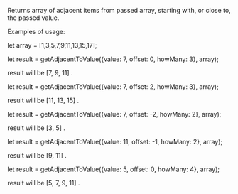Returns array of adjacent items from passed array, starting with, or close to, the passed value.

Examples of usage:

let array = [1,3,5,7,9,11,13,15,17];

let result = getAdjacentToValue({value: 7, offset: 0, howMany: 3},  array);

result will be [7, 9, 11] .

let result = getAdjacentToValue({value: 7, offset: 2, howMany: 3},  array);

result will be [11, 13, 15] .

let result = getAdjacentToValue({value: 7, offset: -2, howMany: 2},  array);

result will be [3, 5] .

let result = getAdjacentToValue({value: 11, offset: -1, howMany: 2},  array);

result will be [9, 11] .

let result = getAdjacentToValue({value: 5, offset: 0, howMany: 4},  array);

result will be [5, 7, 9, 11] .
